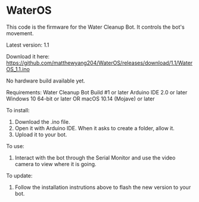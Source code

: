 # WaterOS
This code is the firmware for the Water Cleanup Bot. It controls the bot's movement.

Latest version: 1.1

Download it here:
https://github.com/matthewyang204/WaterOS/releases/download/1.1/WaterOS_1.1.ino

No hardware build available yet.

Requirements:
Water Cleanup Bot Build #1 or later
Arduino IDE 2.0 or later
Windows 10 64-bit or later OR macOS 10.14 (Mojave) or later

To install:
1. Download the .ino file.
2. Open it with Arduino IDE. When it asks to create a folder, allow it.
3. Upload it to your bot.

To use:
1. Interact with the bot through the Serial Monitor and use the video camera to view where it is going.

To update:
1. Follow the installation instrutions above to flash the new version to your bot.
